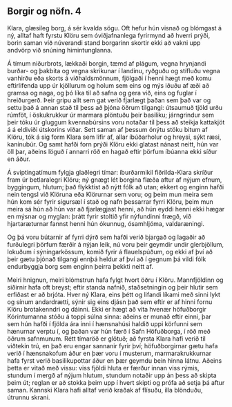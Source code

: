 ## Borgir og nöfn. 4

Klara, glæsileg borg, á sér kvalda sögu. Oft hefur hún visnað og blómgast á ný, alltaf haft fyrstu Klöru sem óviðjafnanlega fyrirmynd að hverri prýði, borin saman við núverandi stand borgarinn skortir ekki að vakni upp andvörp við snúning himintunglanna.

Á tímum niðurbrots, lækkaði borgin, tæmd af plágum, vegna hrynjandi burðar- og þakbita og vegna skrikunar í landinu, ryðguðu og stífluðu vegna vanhirðu eða skorts á viðhaldsmönnum, fjölgaði í henni hægt með komu eftirlifenda upp úr kjöllurum og holum sem eins og mýs iðuðu af æði að gramsa og naga, og þó líka til að safna og gera við, eins og fuglar í hreiðurgerð. Þeir gripu allt sem gat verið fjarlægt þaðan sem það var og settu það á annan stað til þess að þjóna öðrum tilgangi: útsaumuð tjöld urðu rúmföt, í öskukrukkur úr marmara plöntuðu þeir basiliku; járngrindur sem þeir tóku úr gluggum kvennabúrsins voru notaðar til þess að steikja kattakjöt á á eldiviði útskorins viðar. Sett saman af þessum ónýtu stöku bitum af Klöru, tók á sig form Klara sem lifir af, allar íbúðarholur og hreysi, sýkt ræsi, kanínubúr. Og samt hafði forn prýði Klöru ekki glatast nánast neitt, hún var öll þar, aðeins löguð í annarri röð en hagað eftir þörfum íbúanna ekki síður en áður.

Á sviptingatímum fylgja glaðlegri tímar: íburðarmikil fiðrilda-Klara skríður fram úr betlaralegri Klöru; ný gnægt lét borgina flæða aftur af nýjum efnum, byggingum, hlutum; það flykktist að nýtt fólk að utan; ekkert og enginn hafði nein tengsl við Klöruna eða Klörurnar sem voru; og þeim mun meira sem hún kom sér fyrir sigursæl í stað og nafn þessarrar fyrri Klöru, þeim mun meira sá hún að hún var að fjarlægjast henni, að hún eyddi henni ekki hægar en mýsnar og myglan: þrátt fyrir stoltið yfir nýfundinni frægð, við hjartaræturnar fannst henni hún ókunnug, ósamhljóma, valdaræningi.

Og þá voru bútarnir af fyrri dýrð sem hafði verið bjargað og lagaðir að furðulegri þörfum færðir á nýjan leik, nú voru þeir geymdir undir glerbjöllum, lokuðum í sýningarkössum, komið fyrir á flauelspúðum, og ekki af því að þeir gætu þjónað tilgangi ennþá heldur af því að í gegnum þá vildi fólk endurbyggja borg sem enginn þeirra þekkti neitt af.

Meiri hnignun, meiri blómstrun hafa fylgt hvort öðru í Klöru. Mannfjöldinn og siðirnir hafa oft breyst; eftir standa nafnið, staðsetningin og þeir hlutir sem erfiðast er að brjóta. Hver ný Klara, eins þétt og lifandi líkami með sinni lykt og sínum andardrætti, sýnir sig eins djásn það sem eftir er af hinni fornu Klöru brotakenndri og dáinni. Ekki er hægt að vita hvenær höfuðborgir Kórintumanna stóðu á toppi súlna sinna: aðeins er munað eftir einni, þar sem hún hafði í fjölda ára inni í hænsnahúsi haldið uppi körfunni sem hænurnar verptu í, og þaðan var hún færð í Safn Höfuðborga, í röð með öðrum safnmunum. Rétt tímaröð er glötuð; að fyrsta Klara hafi verið til viðtekin trú, en það eru engar sannanir fyrir því; höfuðborgirnar gætu hafa verið í hænsnakofum áður en þær voru í musterum, marmarakrukkurnar hafa fyrst verið basilikupottar áður en þær geymdu bein hinna látnu. Aðeins þetta er vitað með vissu: viss fjöldi hluta er færður innan viss rýmis, stundum í mergð af nýjum hlutum, stundum notaðir upp án þess að skipta þeim út; reglan er að stokka þeim upp í hvert skipti og prófa að setja þá aftur saman. Kannski Klara hafi alltaf verið kraðak af flísuðu, illa blönduðu, útrunnu skrani.
